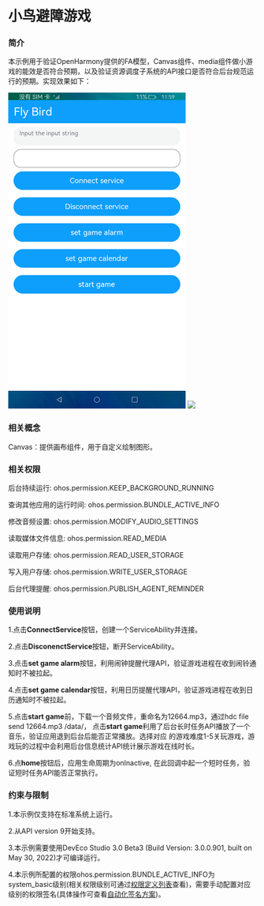 # 小鸟避障游戏

### 简介

本示例用于验证OpenHarmony提供的FA模型，Canvas组件、media组件做小游戏的能效是否符合预期，以及验证资源调度子系统的API接口是否符合后台规范运行的预期。实现效果如下：

![](screenshot/snapshot1.png) ![](screenshot/snapshot2.png)

### 相关概念

Canvas：提供画布组件，用于自定义绘制图形。

### 相关权限

后台持续运行: ohos.permission.KEEP_BACKGROUND_RUNNING

查询其他应用的运行时间: ohos.permission.BUNDLE_ACTIVE_INFO

修改音频设置: ohos.permission.MODIFY_AUDIO_SETTINGS

读取媒体文件信息: ohos.permission.READ_MEDIA

读取用户存储: ohos.permission.READ_USER_STORAGE

写入用户存储: ohos.permission.WRITE_USER_STORAGE

后台代理提醒: ohos.permission.PUBLISH_AGENT_REMINDER

### 使用说明

1.点击**ConnectService**按钮，创建一个ServiceAbility并连接。

2.点击**DisconenctService**按钮，断开ServiceAbility。

3.点击**set game alarm**按钮，利用闹钟提醒代理API，验证游戏进程在收到闹铃通知时不被拉起。

4.点击**set game calendar**按钮，利用日历提醒代理API，验证游戏进程在收到日历通知时不被拉起。

5.点击**start game**前，下载一个音频文件，重命名为12664.mp3，通过hdc file send 12664.mp3 /data/，
点击**start game**利用了后台长时任务API播放了一个音乐，验证应用退到后台后能否正常播放。选择对应
的游戏难度1-5关玩游戏，游戏玩的过程中会利用后台信息统计API统计展示游戏在线时长。

6.点**home**按钮后，应用生命周期为onInactive, 在此回调中起一个短时任务，验证短时任务API能否正常执行。

### 约束与限制

1.本示例仅支持在标准系统上运行。

2.从API version 9开始支持。

3.本示例需要使用DevEco Studio 3.0 Beta3 (Build Version: 3.0.0.901, built on May 30, 2022)才可编译运行。

4.本示例所配置的权限ohos.permission.BUNDLE_ACTIVE_INFO为system_basic级别(相关权限级别可通过[权限定义列表](https://gitee.com/openharmony/docs/blob/master/zh-cn/application-dev/security/permission-list.md)查看)，需要手动配置对应级别的权限签名(具体操作可查看[自动化签名方案](https://developer.harmonyos.com/cn/docs/documentation/doc-guides/ohos-auto-configuring-signature-information-0000001271659465))。